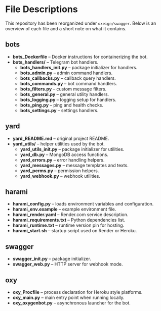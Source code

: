 # File Descriptions

This repository has been reorganized under `oxeign/swagger`.
Below is an overview of each file and a short note on what it contains.

## bots
- **bots_Dockerfile** – Docker instructions for containerizing the bot.
- **bots_handlers/** – Telegram bot handlers.
  - **bots_handlers_init.py** – package initializer for handlers.
  - **bots_admin.py** – admin command handlers.
  - **bots_callbacks.py** – callback query handlers.
  - **bots_commands.py** – bot command handlers.
  - **bots_filters.py** – custom message filters.
  - **bots_general.py** – general utility handlers.
  - **bots_logging.py** – logging setup for handlers.
  - **bots_ping.py** – ping and health checks.
  - **bots_settings.py** – settings handlers.

## yard
- **yard_README.md** – original project README.
- **yard_utils/** – helper utilities used by the bot.
  - **yard_utils_init.py** – package initializer for utilities.
  - **yard_db.py** – MongoDB access functions.
  - **yard_errors.py** – error handling helpers.
  - **yard_messages.py** – message templates and texts.
  - **yard_perms.py** – permission helpers.
  - **yard_webhook.py** – webhook utilities.

## harami
- **harami_config.py** – loads environment variables and configuration.
- **harami_env.example** – example environment file.
- **harami_render.yaml** – Render.com service description.
- **harami_requirements.txt** – Python dependencies list.
- **harami_runtime.txt** – runtime version pin for hosting.
- **harami_start.sh** – startup script used on Render or Heroku.

## swagger
- **swagger_init.py** – package initializer.
- **swagger_web.py** – HTTP server for webhook mode.

## oxy
- **oxy_Procfile** – process declaration for Heroku style platforms.
- **oxy_main.py** – main entry point when running locally.
- **oxy_oxygenbot.py** – asynchronous launcher for the bot.

